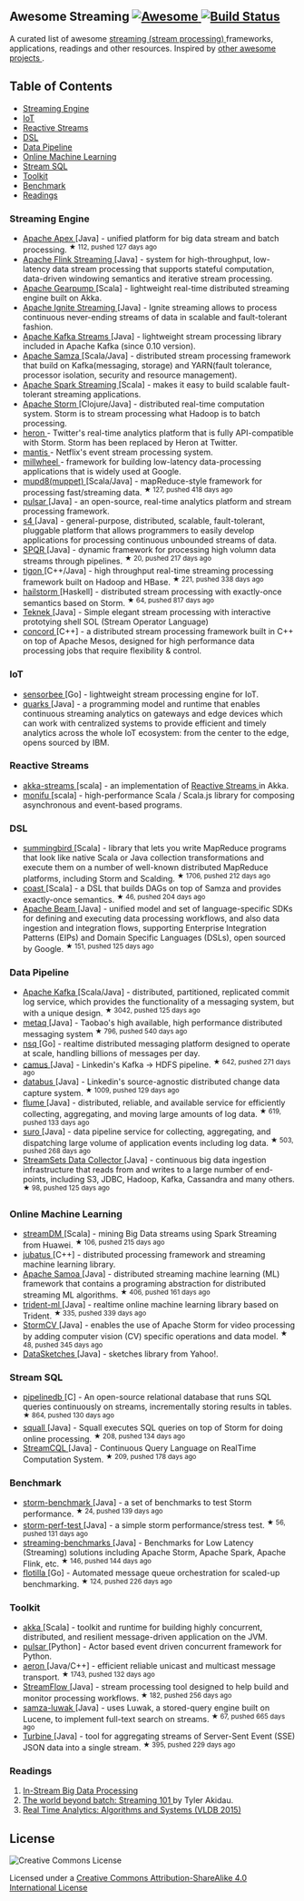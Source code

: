 <h2>
 Awesome Streaming
 <a href="https://github.com/sindresorhus/awesome">
  <img alt="Awesome" src="https://cdn.rawgit.com/sindresorhus/awesome/d7305f38d29fed78fa85652e3a63e154dd8e8829/media/badge.svg"/>
 </a>
 <a href="https://travis-ci.org/manuzhang/awesome-streaming">
  <img alt="Build Status" src="https://travis-ci.org/manuzhang/awesome-streaming.svg?branch=master"/>
 </a>
</h2>
<p>
 A curated list of awesome
 <a href="http://radar.oreilly.com/2015/08/the-world-beyond-batch-streaming-101.html">
  streaming (stream processing)
 </a>
 frameworks, applications, readings and other resources. Inspired by
 <a href="https://github.com/sindresorhus/awesome">
  other awesome projects
 </a>
 .
</p>
<h2>
 Table of Contents
</h2>
<ul>
 <li>
  <a href="#streaming-engine">
   Streaming Engine
  </a>
 </li>
 <li>
  <a href="#iot">
   IoT
  </a>
 </li>
 <li>
  <a href="#reactive-streams">
   Reactive Streams
  </a>
 </li>
 <li>
  <a href="#dsl">
   DSL
  </a>
 </li>
 <li>
  <a href="#data-pipeline">
   Data Pipeline
  </a>
 </li>
 <li>
  <a href="#online-machine-learning">
   Online Machine Learning
  </a>
 </li>
 <li>
  <a href="#stream-sql">
   Stream SQL
  </a>
 </li>
 <li>
  <a href="#toolkit">
   Toolkit
  </a>
 </li>
 <li>
  <a href="#benchmark">
   Benchmark
  </a>
 </li>
 <li>
  <a href="#readings">
   Readings
  </a>
 </li>
</ul>
<h3>
 Streaming Engine
</h3>
<ul>
 <li>
  <a href="https://github.com/apache/incubator-apex-core">
   Apache Apex
  </a>
  [Java] - unified platform for big data stream and batch processing.
  <sup>
   &#9733 112, pushed 127 days ago
  </sup>
 </li>
 <li>
  <a href="http://ci.apache.org/projects/flink/flink-docs-release-0.9/apis/streaming_guide.html">
   Apache Flink Streaming
  </a>
  [Java] - system for high-throughput, low-latency data stream processing that supports stateful computation, data-driven windowing semantics and iterative stream processing.
 </li>
 <li>
  <a href="https://github.com/intel-hadoop/gearpump">
   Apache Gearpump
  </a>
  [Scala] - lightweight real-time distributed streaming engine built on Akka.
 </li>
 <li>
  <a href="https://ignite.apache.org/features/streaming.html">
   Apache Ignite Streaming
  </a>
  [Java] - Ignite streaming allows to process continuous never-ending streams of data in scalable and fault-tolerant fashion.
 </li>
 <li>
  <a href="https://cwiki.apache.org/confluence/display/KAFKA/KIP-28+-+Add+a+processor+client">
   Apache Kafka Streams
  </a>
  [Java] - lightweight stream processing library included in Apache Kafka (since 0.10 version).
 </li>
 <li>
  <a href="http://samza.apache.org/">
   Apache Samza
  </a>
  [Scala/Java] - distributed stream processing framework that build on Kafka(messaging, storage) and YARN(fault tolerance, processor isolation, security and resource management).
 </li>
 <li>
  <a href="https://spark.apache.org/streaming/">
   Apache Spark Streaming
  </a>
  [Scala] - makes it easy to build scalable fault-tolerant streaming applications.
 </li>
 <li>
  <a href="https://storm.apache.org/">
   Apache Storm
  </a>
  [Clojure/Java] - distributed real-time computation system. Storm is to stream processing what Hadoop is to batch processing.
 </li>
 <li>
  <a href="http://heronstreaming.io/">
   heron
  </a>
  - Twitter's real-time analytics platform that is fully API-compatible with Storm. Storm has been replaced by Heron at Twitter.
 </li>
 <li>
  <a href="http://www.slideshare.net/g9yuayon/qcon-talk-on-netflix-mantis-a-stream-processing-system">
   mantis
  </a>
  - Netflix's event stream processing system.
 </li>
 <li>
  <a href="http://research.google.com/pubs/pub41378.html">
   millwheel
  </a>
  - framework for building low-latency data-processing applications that is widely used at Google.
 </li>
 <li>
  <a href="https://github.com/walmartlabs/mupd8">
   mupd8(muppet)
  </a>
  [Scala/Java] - mapReduce-style framework for processing fast/streaming data.
  <sup>
   &#9733 127, pushed 418 days ago
  </sup>
 </li>
 <li>
  <a href="http://gopulsar.io/">
   pulsar
  </a>
  [Java] - an open-source, real-time analytics platform and stream processing framework.
 </li>
 <li>
  <a href="http://incubator.apache.org/s4/">
   s4
  </a>
  [Java] - general-purpose, distributed, scalable, fault-tolerant, pluggable platform that allows programmers to easily develop applications for processing continuous unbounded streams of data.
 </li>
 <li>
  <a href="https://github.com/ottogroup/SPQR">
   SPQR
  </a>
  [Java] - dynamic framework for processing high volumn data streams through pipelines.
  <sup>
   &#9733 20, pushed 217 days ago
  </sup>
 </li>
 <li>
  <a href="https://github.com/caskdata/tigon">
   tigon
  </a>
  [C++/Java] - high throughput real-time streaming processing framework built on Hadoop and HBase.
  <sup>
   &#9733 221, pushed 338 days ago
  </sup>
 </li>
 <li>
  <a href="https://github.com/hailstorm-hs/hailstorm">
   hailstorm
  </a>
  [Haskell] - distributed stream processing with exactly-once semantics based on Storm.
  <sup>
   &#9733 64, pushed 817 days ago
  </sup>
 </li>
 <li>
  <a href="https://github.com/edwardcapriolo/teknek-core">
   Teknek
  </a>
  [Java] - Simple elegant stream processing with interactive prototying shell SOL (Stream Operator Language)
 </li>
 <li>
  <a href="http://concord.io/">
   concord
  </a>
  [C++] - a distributed stream processing framework built in C++ on top of Apache Mesos, designed for high performance data processing jobs that require flexibility & control.
 </li>
</ul>
<h3>
 IoT
</h3>
<ul>
 <li>
  <a href="http://sensorbee.io/">
   sensorbee
  </a>
  [Go] - lightweight stream processing engine for IoT.
 </li>
 <li>
  <a href="http://quarks-edge.github.io/">
   quarks
  </a>
  [Java] - a programming model and runtime that enables continuous streaming analytics on gateways and edge devices which can work with centralized systems to provide efficient and timely analytics across the whole IoT ecosystem: from the center to the edge, opens sourced by IBM.
 </li>
</ul>
<h3>
 Reactive Streams
</h3>
<ul>
 <li>
  <a href="http://doc.akka.io/docs/akka-stream-and-http-experimental/1.0/scala/stream-cookbook.html">
   akka-streams
  </a>
  [scala] - an implementation of
  <a href="http://www.reactive-streams.org/">
   Reactive Streams
  </a>
  in Akka.
 </li>
 <li>
  <a href="https://github.com/monifu/monifu">
   monifu
  </a>
  [scala] - high-performance Scala / Scala.js library for composing asynchronous and event-based programs.
 </li>
</ul>
<h3>
 DSL
</h3>
<ul>
 <li>
  <a href="https://github.com/twitter/summingbird">
   summingbird
  </a>
  [Scala] - library that lets you write MapReduce programs that look like native Scala or Java collection transformations and execute them on a number of well-known distributed MapReduce platforms, including Storm and Scalding.
  <sup>
   &#9733 1706, pushed 212 days ago
  </sup>
 </li>
 <li>
  <a href="https://github.com/bkirwi/coast">
   coast
  </a>
  [Scala] - a DSL that builds DAGs on top of Samza and provides exactly-once semantics.
  <sup>
   &#9733 46, pushed 204 days ago
  </sup>
 </li>
 <li>
  <a href="https://github.com/apache/incubator-beam">
   Apache Beam
  </a>
  [Java] - unified model and set of language-specific SDKs for defining and executing data processing workflows, and also data ingestion and integration flows, supporting Enterprise Integration Patterns (EIPs) and Domain Specific Languages (DSLs), open sourced by Google.
  <sup>
   &#9733 151, pushed 125 days ago
  </sup>
 </li>
</ul>
<h3>
 Data Pipeline
</h3>
<ul>
 <li>
  <a href="https://github.com/apache/kafka">
   Apache Kafka
  </a>
  [Scala/Java] - distributed, partitioned, replicated commit log service, which provides the functionality of a messaging system, but with a unique design.
  <sup>
   &#9733 3042, pushed 125 days ago
  </sup>
 </li>
 <li>
  <a href="https://github.com/killme2008/Metamorphosis">
   metaq
  </a>
  [Java] - Taobao's high available, high performance distributed messaging system
  <sup>
   &#9733 796, pushed 540 days ago
  </sup>
 </li>
 <li>
  <a href="https://github.com/bitly/nsq">
   nsq
  </a>
  [Go] - realtime distributed messaging platform designed to operate at scale, handling billions of messages per day.
 </li>
 <li>
  <a href="https://github.com/linkedin/camus">
   camus
  </a>
  [Java] - Linkedin's Kafka -> HDFS pipeline.
  <sup>
   &#9733 642, pushed 271 days ago
  </sup>
 </li>
 <li>
  <a href="https://github.com/linkedin/databus">
   databus
  </a>
  [Java] - Linkedin's source-agnostic distributed change data capture system.
  <sup>
   &#9733 1009, pushed 129 days ago
  </sup>
 </li>
 <li>
  <a href="https://github.com/apache/flume">
   flume
  </a>
  [Java] - distributed, reliable, and available service for efficiently collecting, aggregating, and moving large amounts of log data.
  <sup>
   &#9733 619, pushed 133 days ago
  </sup>
 </li>
 <li>
  <a href="https://github.com/Netflix/suro">
   suro
  </a>
  [Java] - data pipeline service for collecting, aggregating, and dispatching large volume of application events including log data.
  <sup>
   &#9733 503, pushed 268 days ago
  </sup>
 </li>
 <li>
  <a href="https://github.com/streamsets/datacollector">
   StreamSets Data Collector
  </a>
  [Java] - continuous big data ingestion infrastructure that reads from and writes to a large number of end-points, including S3, JDBC, Hadoop, Kafka, Cassandra and many others.
  <sup>
   &#9733 98, pushed 125 days ago
  </sup>
 </li>
</ul>
<h3>
 Online Machine Learning
</h3>
<ul>
 <li>
  <a href="https://github.com/huawei-noah/streamDM">
   streamDM
  </a>
  [Scala] - mining Big Data streams using Spark Streaming from Huawei.
  <sup>
   &#9733 106, pushed 215 days ago
  </sup>
 </li>
 <li>
  <a href="http://jubat.us/en/">
   jubatus
  </a>
  [C++] - distributed processing framework and streaming machine learning library.
 </li>
 <li>
  <a href="https://github.com/yahoo/samoa">
   Apache Samoa
  </a>
  [Java] - distributed streaming machine learning (ML) framework that contains a programing abstraction for distributed streaming ML algorithms.
  <sup>
   &#9733 406, pushed 161 days ago
  </sup>
 </li>
 <li>
  <a href="https://github.com/pmerienne/trident-ml">
   trident-ml
  </a>
  [Java] - realtime online machine learning library based on Trident.
  <sup>
   &#9733 335, pushed 339 days ago
  </sup>
 </li>
 <li>
  <a href="https://github.com/sensorstorm/StormCV">
   StormCV
  </a>
  [Java] - enables the use of Apache Storm for video processing by adding computer vision (CV) specific operations and data model.
  <sup>
   &#9733 48, pushed 345 days ago
  </sup>
 </li>
 <li>
  <a href="https://github.com/DataSketches/sketches-core">
   DataSketches
  </a>
  [Java] - sketches library from Yahoo!.
 </li>
</ul>
<h3>
 Stream SQL
</h3>
<ul>
 <li>
  <a href="https://github.com/pipelinedb/pipelinedb">
   pipelinedb
  </a>
  [C] - An open-source relational database that runs SQL queries continuously on streams, incrementally storing results in tables.
  <sup>
   &#9733 864, pushed 130 days ago
  </sup>
 </li>
 <li>
  <a href="https://github.com/epfldata/squall">
   squall
  </a>
  [Java] - Squall executes SQL queries on top of Storm for doing online processing.
  <sup>
   &#9733 208, pushed 134 days ago
  </sup>
 </li>
 <li>
  <a href="https://github.com/HuaweiBigData/StreamCQL">
   StreamCQL
  </a>
  [Java] - Continuous Query Language on RealTime Computation System.
  <sup>
   &#9733 209, pushed 178 days ago
  </sup>
 </li>
</ul>
<h3>
 Benchmark
</h3>
<ul>
 <li>
  <a href="https://github.com/intel-hadoop/storm-benchmark">
   storm-benchmark
  </a>
  [Java] - a set of benchmarks to test Storm performance.
  <sup>
   &#9733 24, pushed 139 days ago
  </sup>
 </li>
 <li>
  <a href="https://github.com/yahoo/storm-perf-test">
   storm-perf-test
  </a>
  [Java] - a simple storm performance/stress test.
  <sup>
   &#9733 56, pushed 131 days ago
  </sup>
 </li>
 <li>
  <a href="https://github.com/yahoo/streaming-benchmarks">
   streaming-benchmarks
  </a>
  [Java] - Benchmarks for Low Latency (Streaming) solutions including Apache Storm, Apache Spark, Apache Flink, etc.
  <sup>
   &#9733 146, pushed 144 days ago
  </sup>
 </li>
 <li>
  <a href="https://github.com/tylertreat/Flotilla">
   flotilla
  </a>
  [Go] - Automated message queue orchestration for scaled-up benchmarking.
  <sup>
   &#9733 124, pushed 226 days ago
  </sup>
 </li>
</ul>
<h3>
 Toolkit
</h3>
<ul>
 <li>
  <a href="http://akka.io/">
   akka
  </a>
  [Scala] - toolkit and runtime for building highly concurrent, distributed, and resilient message-driven application on the JVM.
 </li>
 <li>
  <a href="http://quantmind.github.io/pulsar/index.html#">
   pulsar
  </a>
  [Python] - Actor based event driven concurrent framework for Python.
 </li>
 <li>
  <a href="https://github.com/real-logic/Aeron">
   aeron
  </a>
  [Java/C++] - efficient reliable unicast and multicast message transport.
  <sup>
   &#9733 1743, pushed 132 days ago
  </sup>
 </li>
 <li>
  <a href="https://github.com/lmco/streamflow">
   StreamFlow
  </a>
  [Java] - stream processing tool designed to help build and monitor processing workflows.
  <sup>
   &#9733 182, pushed 256 days ago
  </sup>
 </li>
 <li>
  <a href="https://github.com/romseygeek/samza-luwak">
   samza-luwak
  </a>
  [Java] - uses Luwak, a stored-query engine built on Lucene, to implement full-text search on streams.
  <sup>
   &#9733 67, pushed 665 days ago
  </sup>
 </li>
 <li>
  <a href="https://github.com/Netflix/Turbine">
   Turbine
  </a>
  [Java] - tool for aggregating streams of Server-Sent Event (SSE) JSON data into a single stream.
  <sup>
   &#9733 395, pushed 229 days ago
  </sup>
 </li>
</ul>
<h3>
 Readings
</h3>
<ol>
 <li>
  <a href="https://highlyscalable.wordpress.com/2013/08/20/in-stream-big-data-processing/">
   In-Stream Big Data Processing
  </a>
 </li>
 <li>
  <a href="http://radar.oreilly.com/2015/08/the-world-beyond-batch-streaming-101.html">
   The world beyond batch: Streaming 101
  </a>
  by Tyler Akidau.
 </li>
 <li>
  <a href="http://www.vldb.org/pvldb/vol8/p2040-Kejariwal.pdf">
   Real Time Analytics: Algorithms and Systems (VLDB 2015)
  </a>
 </li>
</ol>
<h2>
 License
</h2>
<p>
 <img alt="Creative Commons License" src="https://i.creativecommons.org/l/by-sa/4.0/80x15.png"/>
</p>
<p>
 Licensed under a
 <a href="http://creativecommons.org/licenses/by-sa/4.0/">
  Creative Commons Attribution-ShareAlike 4.0 International License
 </a>
</p>
